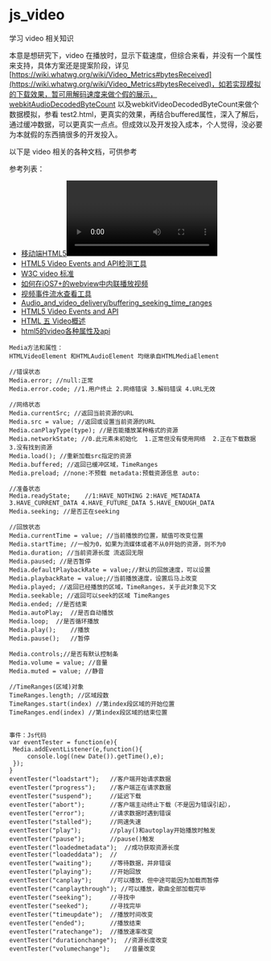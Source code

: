 # js_video
学习 video 相关知识

本意是想研究下，video 在播放时，显示下载速度，但综合来看，并没有一个属性来支持，具体方案还是提案阶段，详见[https://wiki.whatwg.org/wiki/Video_Metrics#bytesReceived](https://wiki.whatwg.org/wiki/Video_Metrics#bytesReceived)，如若实现模拟的下载效果，暂可用解码速度来做个假的展示，webkitAudioDecodedByteCount 以及webkitVideoDecodedByteCount来做个数据模拟，参看 test2.html，更真实的效果，再结合buffered属性，深入了解后，通过缓冲数据，可以更真实一点点。但成效以及开发投入成本，个人觉得，没必要为本就假的东西搞很多的开发投入。

以下是 video 相关的各种文档，可供参考

参考列表：

- [移动端HTML5<video>视频播放优化实践](http://www.xuanfengge.com/html5-video-play.html)
- [HTML5 Video Events and API检测工具](http://www.w3.org/2010/05/video/mediaevents.html)
- [W3C video 标准](http://www.w3.org/TR/html5/embedded-content-0.html#the-video-element)
- [如何在iOS7+的webview中内联播放视频](http://darktalker.com/2014/play-video-inline-iphone-ios7)
- [视频事件流水查看工具](http://z.weishi.qq.com/app/video.html)
- [Audio_and_video_delivery/buffering_seeking_time_ranges](https://developer.mozilla.org/en-US/Apps/Fundamentals/Audio_and_video_delivery/buffering_seeking_time_ranges)
- [HTML5 Video Events and API](https://www.w3.org/2010/05/video/mediaevents.html)
- [HTML 五 Video概述](http://www.educity.cn/wenda/8156.html)
- [ html5的video各种属性及api](http://blog.csdn.net/cdnight/article/details/39323697)


```
Media方法和属性：
HTMLVideoElement 和HTMLAudioElement 均继承自HTMLMediaElement

//错误状态
Media.error; //null:正常
Media.error.code; //1.用户终止 2.网络错误 3.解码错误 4.URL无效

//网络状态
Media.currentSrc; //返回当前资源的URL
Media.src = value; //返回或设置当前资源的URL
Media.canPlayType(type); //是否能播放某种格式的资源
Media.networkState; //0.此元素未初始化  1.正常但没有使用网络  2.正在下载数据  3.没有找到资源
Media.load(); //重新加载src指定的资源
Media.buffered; //返回已缓冲区域，TimeRanges
Media.preload; //none:不预载 metadata:预载资源信息 auto:

//准备状态
Media.readyState;    //1:HAVE_NOTHING 2:HAVE_METADATA 3.HAVE_CURRENT_DATA 4.HAVE_FUTURE_DATA 5.HAVE_ENOUGH_DATA
Media.seeking; //是否正在seeking

//回放状态
Media.currentTime = value; //当前播放的位置，赋值可改变位置
Media.startTime; //一般为0，如果为流媒体或者不从0开始的资源，则不为0
Media.duration; //当前资源长度 流返回无限
Media.paused; //是否暂停
Media.defaultPlaybackRate = value;//默认的回放速度，可以设置
Media.playbackRate = value;//当前播放速度，设置后马上改变
Media.played; //返回已经播放的区域，TimeRanges，关于此对象见下文
Media.seekable; //返回可以seek的区域 TimeRanges
Media.ended; //是否结束
Media.autoPlay;  //是否自动播放
Media.loop;  //是否循环播放
Media.play();    //播放
Media.pause();   //暂停

Media.controls;//是否有默认控制条
Media.volume = value; //音量
Media.muted = value; //静音

//TimeRanges(区域)对象
TimeRanges.length; //区域段数
TimeRanges.start(index) //第index段区域的开始位置
TimeRanges.end(index) //第index段区域的结束位置


事件：Js代码
var eventTester = function(e){
 Media.addEventListener(e,function(){
     console.log((new Date()).getTime(),e);
 });
}
eventTester("loadstart");   //客户端开始请求数据
eventTester("progress");    //客户端正在请求数据
eventTester("suspend");     //延迟下载
eventTester("abort");       //客户端主动终止下载（不是因为错误引起），
eventTester("error");       //请求数据时遇到错误
eventTester("stalled");     //网速失速
eventTester("play");        //play()和autoplay开始播放时触发
eventTester("pause");       //pause()触发
eventTester("loadedmetadata");  //成功获取资源长度
eventTester("loadeddata");  //
eventTester("waiting");     //等待数据，并非错误
eventTester("playing");     //开始回放
eventTester("canplay");     //可以播放，但中途可能因为加载而暂停
eventTester("canplaythrough"); //可以播放，歌曲全部加载完毕
eventTester("seeking");     //寻找中
eventTester("seeked");      //寻找完毕
eventTester("timeupdate");  //播放时间改变
eventTester("ended");       //播放结束
eventTester("ratechange");  //播放速率改变
eventTester("durationchange");  //资源长度改变
eventTester("volumechange");    //音量改变
```
